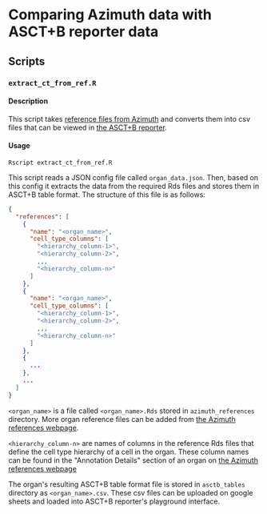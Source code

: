 # Comparing Azimuth data with ASCT+B reporter data

## Scripts

### ```extract_ct_from_ref.R```

#### Description
This script takes [reference files from Azimuth](https://azimuth.hubmapconsortium.org/references/)
and converts them into csv files that can be viewed in [the ASCT+B reporter](https://hubmapconsortium.github.io/ccf-asct-reporter/).

#### Usage
```
Rscript extract_ct_from_ref.R
```

This script reads a JSON config file called ```organ_data.json```. Then, based
on this config it extracts the data from the required Rds files and stores them
in ASCT+B table format. The structure of this file is as follows:

```json
{
  "references": [
    {
      "name": "<organ_name>",
      "cell_type_columns": [
        "<hierarchy_column-1>",
        "<hierarchy_column-2>",
        ,,,
        "<hierarchy_column-n>"
      ]
    },
    {
      "name": "<organ_name>",
      "cell_type_columns": [
        "<hierarchy_column-1>",
        "<hierarchy_column-2>",
        ,,,
        "<hierarchy_column-n>"
      ]
    },
    {
      ...
    },
    ...
  ] 
}

```


```<organ_name>``` is a file called ```<organ_name>.Rds``` stored in
```azimuth_references``` directory. More organ reference files can be added from
[the Azimuth references webpage](https://azimuth.hubmapconsortium.org/references/).

```<hierarchy_column-n>``` are names of columns in the reference Rds files that
define the cell type hierarchy of a cell in the organ. These column names can be
found in the "Annotation Details" section of an organ on [the Azimuth references webpage](https://azimuth.hubmapconsortium.org/references/)

The organ's resulting ASCT+B table format file is stored in ```asctb_tables``` 
directory as ```<organ_name>.csv```. These csv files can be uploaded on google 
sheets and loaded into ASCT+B reporter's playground interface.
